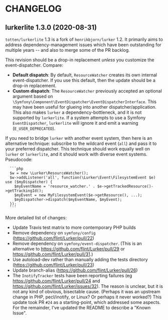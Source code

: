 CHANGELOG
=========

lurkerlite 1.3.0 (2020-08-31)
------------------

  `totten/lurkerlite` 1.3 is a fork of `henrikbjorn/lurker` 1.2.  It primarily aims to address dependency-management
  issues which have been outstanding for multiple years -- and also to merge some of the PR backlog.

  This revision should be a drop-in replacement *unless* you customize the event-dispatcher. Compare:

  * __Default dispatch__: By default, `ResourceWatcher` creates its own internal event-dispatcher.
    If you use this default, then the update should be a drop-in replacement.
  * __Custom dispatch__: The `ResourceWatcher` previously accepted an optional argument based on
    `\Symfony\Component\EventDispatcher\EventDispatcherInterface`.  This may have been useful for glueing into another
    dispatcher/application.  This also makes `lurker` a dependency-bottleneck, and it is not supported by `lurkerlite`. 
    If a system attempts to use a Symfony `EventDispatcher`, `lurkerlite` will ignore it and emit a warning
    (`E_USER_DEPRECATED`).

  If you need to bridge `lurker` with another event system, then here is an alternative technique: subscribe to the
  wildcard event (`all`) and pass it to your preferred dispatcher.  This technique should work equally well on
  `lurker` or `lurkerlite`, and it should work with diverse event systems.  Pseudocode:

      ```php
      $w = new \Lurker\ResourceWatcher();
      $w->addListener('all', function(\Lurker\Event\FilesystemEvent $e) use ($myDispatcher) {
        $myEventName = 'resource_watcher.' . $e->getTrackedResource()->getTrackingId();
        $myEvent = new MyFilesystemEvent($e->getResource(), ...);
        $myDispatcher->dispatch($myEventName, $myEvent);
      });
      ```

  More detailed list of changes:

  * Update Travis test matrix to more contemporary PHP builds
  * Remove dependency on `symfony/config` (https://github.com/flint/Lurker/pull/22)
  * Remove dependency on `symfony/event-dispatcher`. (This is an alternative
    to https://github.com/flint/Lurker/pull/29 or https://github.com/flint/Lurker/pull/31.)
  * Use autoload-dev rather than manually adding the tests directory (https://github.com/flint/Lurker/pull/23)
  * Update branch-alias (https://github.com/flint/Lurker/pull/26)
  * The `InotifyTracker` tests have been reporting failures (eg https://github.com/flint/Lurker/pull/24 and
    https://github.com/flint/Lurker/issues/32).  The reason is unclear, but it is not any kind of obvious,
    bisectable cause. (Perhaps it was an upstream change in PHP, pecl/inotify, or Linux? Or perhaps it never worked?)
    This update took PR `#24` as a starting-point, which addressed some aspects. For the remainder, I've updated
    the README to describe a "Known Issue".
